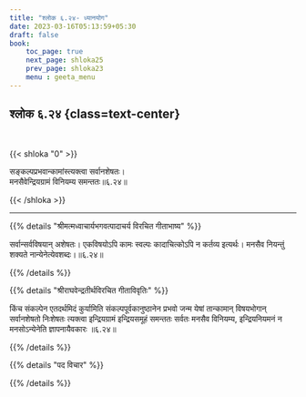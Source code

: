 ```yaml
---
title: "श्लोक ६.२४- ध्यानयोग"
date: 2023-03-16T05:13:59+05:30
draft: false
book:
    toc_page: true
    next_page: shloka25
    prev_page: shloka23
    menu : geeta_menu
---
```




## श्लोक ६.२४ {class=text-center}

<br/>

{{< shloka  "0"  >}}

सङ्कल्पप्रभवान्कामांस्त्यक्त्वा सर्वानशेषतः।  
मनसैवेन्द्रियग्रामं विनियम्य समन्ततः॥६.२४॥

{{< /shloka >}}

---


{{% details "श्रीमत्मध्वाचार्यभगवत्पादाचर्य विरचित  गीताभाष्य" %}}

सर्वान्सर्वविषयान् अशेषतः। एकविषयोऽपि कामः स्वल्पः कादाचित्कोऽपि न कर्तव्य इत्यर्थः। 
मनसैव नियन्तुं शक्यते नान्येनेत्येवशब्दः।॥६.२४॥

{{% /details %}}



{{% details "श्रीराघवेन्द्रतीर्थविरचित गीताविवृतिः" %}}

किंच संकल्पेन एतदर्थमिदं कुर्यामिति संकल्पपूर्वकानुष्ठानेन प्रभवो जन्म
येषां तान्कामान्‌ विषयभोगान्‌ सर्वानशेषतो निःशेषतः त्यक्त्वा इन्द्रियग्रामं
इन्द्रियसमूहं समन्ततः सर्वतः मनसैव विनियम्य, इन्द्रियनियमनं न
मनसोऽन्येनेति ज्ञापनायैवकारः ॥६.२४॥

{{% /details %}}



{{% details "पद विचार" %}}


{{% /details %}}
